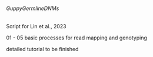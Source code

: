 ###### GuppyGermlineDNMs

Script for Lin et al., 2023

01 - 05 basic processes for read mapping and genotyping

detailed tutorial to be finished
